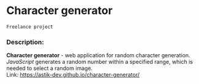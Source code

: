 # Character generator

`Freelance project`

### Description:
**Character generator** - web application for random character generation. *JavaScript* generates a random number within a specified range, which is needed to select a random image.  
Link: https://astik-dev.github.io/character-generator/